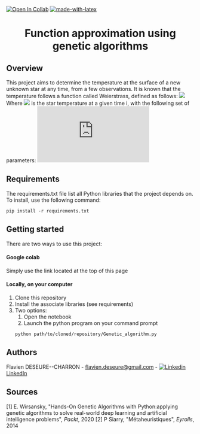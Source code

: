 [![Open In Collab](https://colab.research.google.com/assets/colab-badge.svg)](https://colab.research.google.com/drive/1W646LJHqZnAjvlj81odE8WgjC2r2xp52?usp=sharing)
[![made-with-latex](https://img.shields.io/badge/Made%20with-LaTeX-1f425f.svg)](https://www.latex-project.org/)
<p align="center">
    <h1 align="center">Function approximation using genetic algorithms</h3>
</p>

## Overview
This project aims to determine the temperature at the surface of a new unknown star at any time, from a few observations.
It is known that the temperature follows a function called Weierstrass, defined as follows:
<img src="https://latex.codecogs.com/svg.latex?\Large&space;t(i)=\sum_{n=0}^c a^n\times \cos(b^n\pi i)">
Where <img src="https://render.githubusercontent.com/render/math?math=t(i)"> is the star temperature at a given time i, with the following set of parameters:
![equation](http://www.sciweavers.org/tex2img.php?eq=1%2Bsin%28mc%5E2%29&bc=White&fc=Black&im=jpg&fs=12&ff=arev&edit=)


## Requirements
The requirements.txt file list all Python libraries that the project depends on.  
To install, use the following command:

```
pip install -r requirements.txt
```

## Getting started
There are two ways to use this project:
#### Google colab 
Simply use the link located at the top of this page  
#### Locally, on your computer  
1. Clone this repository  
2. Install the associate libraries (see requirements)
3. Two options:
    1. Open the notebook
    2. Launch the python program on your command prompt
    ```
    python path/to/cloned/repository/Genetic_algorithm.py
    ```


## Authors
Flavien DESEURE--CHARRON - flavien.deseure@gmail.com - [![Linkedin](https://i.stack.imgur.com/gVE0j.png) LinkedIn](https://www.linkedin.com/in/flavien-deseure--charron/)


## Sources
[1] E. Wirsansky, "Hands-On Genetic Algorithms with Python:applying genetic algorithms to solve real-world deep learning and artificial intelligence problems", *Packt*, 2020
[2] P Siarry, "Métaheuristiques", *Eyrolls*, 2014
